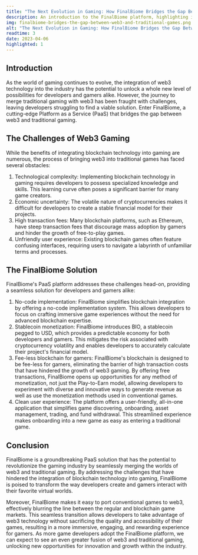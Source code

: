 ```yaml
---
title: "The Next Evolution in Gaming: How FinalBiome Bridges the Gap Between Web3 and Traditional Games"
description: An introduction to the FinalBiome platform, highlighting its potential to revolutionize both web3 and traditional gaming by removing common barriers and providing unique features for developers and gamers.
img: finalbiome-bridges-the-gap-between-web3-and-traditional-games.png
alt: "The Next Evolution in Gaming: How FinalBiome Bridges the Gap Between Web3 and Traditional Games"
readtime: 3
date: 2023-04-06
highlighted: 1
---
```


## Introduction

As the world of gaming continues to evolve, the integration of web3 technology into the industry has the potential to unlock a whole new level of possibilities for developers and gamers alike. However, the journey to merge traditional gaming with web3 has been fraught with challenges, leaving developers struggling to find a viable solution. Enter FinalBiome, a cutting-edge Platform as a Service (PaaS) that bridges the gap between web3 and traditional gaming.

## The Challenges of Web3 Gaming

While the benefits of integrating blockchain technology into gaming are numerous, the process of bringing web3 into traditional games has faced several obstacles:
1. Technological complexity: Implementing blockchain technology in gaming requires developers to possess specialized knowledge and skills. This learning curve often poses a significant barrier for many game creators.
2. Economic uncertainty: The volatile nature of cryptocurrencies makes it difficult for developers to create a stable financial model for their projects.
3. High transaction fees: Many blockchain platforms, such as Ethereum, have steep transaction fees that discourage mass adoption by gamers and hinder the growth of free-to-play games.
4. Unfriendly user experience: Existing blockchain games often feature confusing interfaces, requiring users to navigate a labyrinth of unfamiliar terms and processes.

## The FinalBiome Solution

FinalBiome's PaaS platform addresses these challenges head-on, providing a seamless solution for developers and gamers alike:
1. No-code implementation: FinalBiome simplifies blockchain integration by offering a no-code implementation system. This allows developers to focus on crafting immersive game experiences without the need for advanced blockchain expertise.
2. Stablecoin monetization: FinalBiome introduces BIO, a stablecoin pegged to USD, which provides a predictable economy for both developers and gamers. This mitigates the risk associated with cryptocurrency volatility and enables developers to accurately calculate their project's financial model.
3. Fee-less blockchain for gamers: FinalBiome's blockchain is designed to be fee-less for gamers, eliminating the barrier of high transaction costs that have hindered the growth of web3 gaming. By offering free transactions, FinalBiome opens up opportunities for any method of monetization, not just the Play-to-Earn model, allowing developers to experiment with diverse and innovative ways to generate revenue as well as use the monetization methods used in conventional games.
4. Clean user experience: The platform offers a user-friendly, all-in-one application that simplifies game discovering, onboarding, asset management, trading, and fund withdrawal. This streamlined experience makes onboarding into a new game as easy as entering a traditional game.

## Conclusion

FinalBiome is a groundbreaking PaaS solution that has the potential to revolutionize the gaming industry by seamlessly merging the worlds of web3 and traditional gaming. By addressing the challenges that have hindered the integration of blockchain technology into gaming, FinalBiome is poised to transform the way developers create and gamers interact with their favorite virtual worlds.

Moreover, FinalBiome makes it easy to port conventional games to web3, effectively blurring the line between the regular and blockchain game markets. This seamless transition allows developers to take advantage of web3 technology without sacrificing the quality and accessibility of their games, resulting in a more immersive, engaging, and rewarding experience for gamers. As more game developers adopt the FinalBiome platform, we can expect to see an even greater fusion of web3 and traditional gaming, unlocking new opportunities for innovation and growth within the industry.
